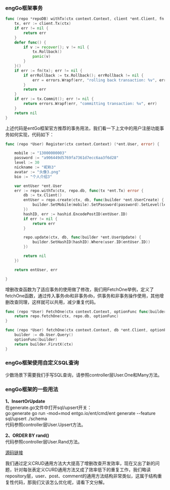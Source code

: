### engGo框架事务
```go
func (repo *repoDB) withTx(ctx context.Context, client *ent.Client, fn func(tx *ent.Tx) error) error {
	tx, err := client.Tx(ctx)
	if err != nil {
		return err
	}
	defer func() {
		if v := recover(); v != nil {
			tx.Rollback()
			panic(v)
		}
	}()
	if err := fn(tx); err != nil {
		if errRollback := tx.Rollback(); errRollback != nil {
			err = errors.Wrapf(err, "rolling back transaction: %v", errRollback)
		}
		return err
	}
	if err := tx.Commit(); err != nil {
		return errors.Wrapf(err, "committing transaction: %v", err)
	}
	return nil
}
```
上述代码是entGo框架官方推荐的事务用法，我们看一下上文中的用户注册功能事务如何实现，代码如下：
```go
func (repo *User) Register(ctx context.Context) (*ent.User, error) {

	mobile := "13000000003"
	password := "a906449d5769fa7361d7ecc6aa3f6d28"
	level := 30
	nickname := "昵称3"
	avatar := "头像3.png"
	bio := "个人介绍3"

	var entUser *ent.User
	err := repo.withTx(ctx, repo.db, func(tx *ent.Tx) error {
		db := tx.Client()
		entUser = repo.create(ctx, db, func(builder *ent.UserCreate) {
			builder.SetMobile(mobile).SetPassword(password).SetLevel(level).SetNickname(nickname).SetAvatar(avatar).SetBio(bio)
		})
		hashID, err := hashid.EncodePostID(entUser.ID)
		if err != nil {
			return err
		}

		repo.update(ctx, db, func(builder *ent.UserUpdate) {
			builder.SetHashID(hashID).Where(user.ID(entUser.ID))
		})

		return nil
	})

	return entUser, err

}
```
增删改查函数为了适应事务的使用做了修改，我们用FetchOne举例，定义了fetchOne函数，通过传入事务db和非事务db，供事务和非事务操作使用，其他增删改查同理，这样就可以共用，减少重复代码。
```go
func (repo *User) FetchOne(ctx context.Context, optionFunc func(builder *ent.UserQuery)) *ent.User {
	return repo.fetchOne(ctx, repo.db, optionFunc)
}

func (repo *User) fetchOne(ctx context.Context, db *ent.Client, optionFunc func(builder *ent.UserQuery)) *ent.User {
	builder := db.User.Query()
	optionFunc(builder)
	return builder.FirstX(ctx)
}
```


### engGo框架使用自定义SQL查询
少数场景下需要我们手写SQL查询，请参照controller层User.One和Many方法。

### engGo框架的一些用法
**1、InsertOrUpdate**<br>
在generate.go文件中打开sql/upsert开关：<br> 
go:generate go run -mod=mod entgo.io/ent/cmd/ent generate --feature sql/upsert ./schema<br>
代码参照controller层User.Upsert方法。

**2、ORDER BY rand()**<br>
代码参照controller层User.Rand方法。

[源码链接](https://github.com/wizardshan/elegantGo/tree/main/app/chapter-orm-crud-2)

我们通过定义CRUD通用方法大大提高了增删改查开发效率，现在又出了新的问题，针对每张表定义CURD通用方法又成了效率低下的重复工作，我们略读repository层，user、post、comment的通用方法结构非常类似，这属于结构重复性代码，那我们又该怎么优化呢，请看下文分解。


